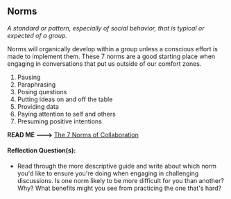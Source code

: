 ## Norms
*A standard or pattern, especially of social behavior, that is typical or expected of a group.*

Norms will organically develop within a group unless a conscious effort is made to implement them. These 7 norms are a good starting place when engaging in conversations that put us outside of our comfort zones.

1) Pausing
2) Paraphrasing
3) Posing questions
4) Putting ideas on and off the table
5) Providing data
6) Paying attention to self and others
7) Presuming positive intentions

**READ ME --->** [The 7 Norms of Collaboration](https://docs.google.com/a/launchacademy.co/document/d/1w7sw8zIF1IJzBwF-Ld9EJ74wMLqrkC90aEyzzuSEiYk/edit?usp=sharing)

#### Reflection Question(s):
* Read through the more descriptive guide and write about which norm you'd like to ensure you're doing when engaging in challenging discussions. Is one norm likely to be more difficult for you than another? Why? What benefits might you see from practicing the one that's hard?
